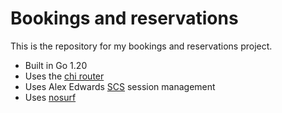# Bookings and reservations

This is the repository for my bookings and reservations project.

- Built in Go 1.20
- Uses the [chi router](https://github.com/go-chi/chi)
- Uses Alex Edwards [SCS](https://github.com/alexedwards/scs) session management[]()
- Uses [nosurf](https://github.com/justinas/nosurf)